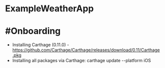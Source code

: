 # ExampleWeatherApp

#Onboarding
===

- Installing Carthage (0.11.0) - https://github.com/Carthage/Carthage/releases/download/0.11/Carthage.pkg
- Installing all packages via Carthage: carthage update --platform iOS

